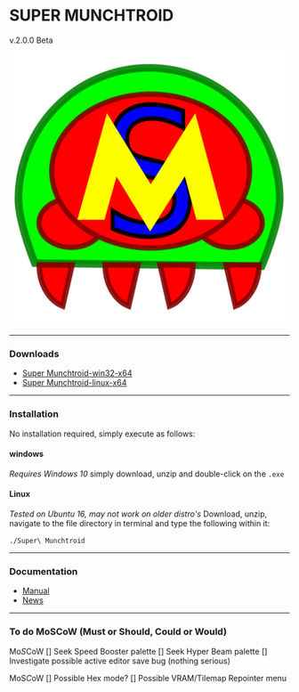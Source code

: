 <h1>SUPER MUNCHTROID</h1>v.2.0.0 Beta

<img alt="Co.Koa header" title="Co.Koa" src="https://raw.githubusercontent.com/munchyMouth/super-munchtroid/master/src-electron/icons/linux-512x512.png" />

----

### Downloads

- <a href="https://drive.google.com/open?id=1XxUIC8Hp8AWWD8gAE-_TDBRP9CqYWPJf">Super Munchtroid-win32-x64</a>
- <a href="https://drive.google.com/open?id=1bnr-vUzHM_DIHgCyBXta8u5gPqyJ-FcH">Super Munchtroid-linux-x64</a>

---------

### Installation

No installation required, simply execute as follows:

#### windows

*Requires Windows 10*
simply download, unzip and double-click on the `.exe`

#### Linux

*Tested on Ubuntu 16, may not work on older distro's*
Download, unzip, navigate to the file directory in terminal and type the following within it:

```shell
./Super\ Munchtroid 
```

---------

### Documentation

- <a href="https://drive.google.com/open?id=15UVBVNNEbdRI_i9odrjVoz86I4H-z52Y">Manual</a>
- <a href="http://forum.metroidconstruction.com/index.php/topic,4917.0.html">News</a>

---------

### To do MoSCoW (Must or Should, Could or Would)

Mo*S*CoW
[] Seek Speed Booster palette 
[] Seek Hyper Beam palette
[] Investigate possible active editor save bug (nothing serious) 

MoS*C*oW
[] Possible Hex mode?
[] Possible VRAM/Tilemap Repointer menu
